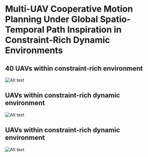 
# Multi-UAV Cooperative Motion Planning Under Global Spatio-Temporal Path Inspiration in Constraint-Rich Dynamic Environments
## 40 UAVs within constraint-rich environment
![Alt text](src/constraint-rich_environment.gif)
## UAVs within constraint-rich dynamic environment

![Alt text](src/dynamic1.gif)
## UAVs within constraint-rich dynamic environment
![Alt text](src/dynamic2.gif)
